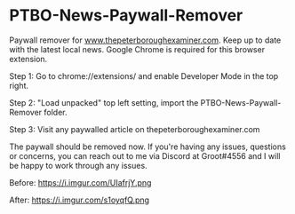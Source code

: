 # PTBO-News-Paywall-Remover
Paywall remover for www.thepeterboroughexaminer.com. Keep up to date with the latest local news.
Google Chrome is required for this browser extension.

Step 1: Go to chrome://extensions/ and enable Developer Mode in the top right.

Step 2: "Load unpacked" top left setting, import the PTBO-News-Paywall-Remover folder.

Step 3: Visit any paywalled article on thepeterboroughexaminer.com


The paywall should be removed now.
If you're having any issues, questions or concerns, you can reach out to me via Discord at Groot#4556 and I will be happy to work through any issues.

Before:
https://i.imgur.com/UIafrjY.png

After: 
https://i.imgur.com/s1oyqfQ.png
